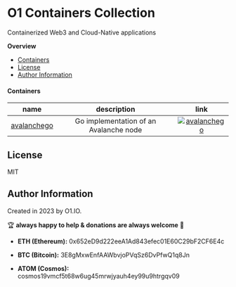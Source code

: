 # O1 Containers Collection

Containerized Web3 and Cloud-Native applications

**Overview**
  - [Containers](#containers)
  - [License](#license)
  - [Author Information](#author-information)

#### Containers

| name | description | link |
| :---: | :---: | :---: |
| [avalanchego](./avalanchego) | Go implementation of an Avalanche node | [![avalanchego](https://img.shields.io/docker/pulls/0labs/avalanchego?style=flat)](https://hub.docker.com/repository/docker/0labs/avalanchego) |

License
-------

MIT

Author Information
------------------

Created in 2023 by O1.IO.

🏆 **always happy to help & donations are always welcome** 💸

* **ETH (Ethereum):** 0x652eD9d222eeA1Ad843efec01E60C29bF2CF6E4c

* **BTC (Bitcoin):** 3E8gMxwEnfAAWbvjoPVqSz6DvPfwQ1q8Jn

* **ATOM (Cosmos):** cosmos19vmcf5t68w6ug45mrwjyauh4ey99u9htrgqv09
